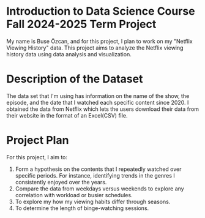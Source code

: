# Introduction to Data Science Course Fall 2024-2025 Term Project
My name is Buse Özcan, and for this project, I plan to work on my "Netflix Viewing History" data. This project aims to analyze the Netflix viewing history data using data analysis and  visualization.

# Description of the Dataset 
The data set that I'm using has information on the name of the show, the episode, and the date that I watched each specific content since 2020. I obtained the data from Netflix which lets the users download their data from their website in the format of an Excel(CSV) file. 

# Project Plan
For this project, I aim to:
1) Form a hypothesis on the contents that I repeatedly watched over  specific periods. For instance, identifying trends in the genres I consistently enjoyed over the years.
2) Compare the data from weekdays versus weekends to explore any correlation with workload or busier schedules.
3) To explore my how my viewing habits differ through seasons.
4) To determine the length of binge-watching sessions.

